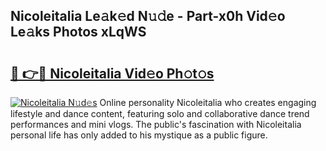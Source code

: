 ## Nicoleitalia Le𝚊k𝚎d N𝚞𝚍e - Part-x0h Vid𝚎o Le𝚊ks Photos xLqWS

# <h2><a href="http://fbfr2cg.evod.top/?m=Nicoleitalia">🔗 👉🔴 Nicoleitalia Vid𝚎o Ph𝚘t𝚘s</a></h2>

[![Nicoleitalia N𝚞d𝚎s](https://i.imgur.com/8V9OHl7.gif)](http://fbfr2cg.evod.top/?m=Nicoleitalia)
Online personality Nicoleitalia who creates engaging lifestyle and dance content, featuring solo and collaborative dance trend performances and mini vlogs. The public's fascination with Nicoleitalia personal life has only added to his mystique as a public figure. 

